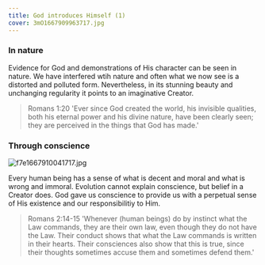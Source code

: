 ```yaml
---
title: God introduces Himself (1)
cover: 3mO1667909963717.jpg
---
```


### In nature

Evidence for God and demonstrations of His character can be seen in nature. We have interfered wtih nature and often what we now see is a distorted  and polluted form. Nevertheless, in its stunning beauty and unchanging regularity it points to an imaginative Creator.

> <callout>Romans 1:20</callout>
> 'Ever since God created the world, his invisible qualities, both his eternal power and his divine nature, have been clearly seen; they are perceived in the things that God has made.'

### Through conscience

![f7e1667910041717.jpg]()

Every human being has a sense of what is decent and moral and what is wrong and immoral. Evolution cannot explain conscience, but belief in a Creator does. God gave us conscience to provide us with a perpetual sense of His existence and our responsibilitiy to Him.

> <callout>Romans 2:14-15</callout>
> 'Whenever (human beings) do by instinct what the Law commands, they are their own law, even though they do not have the Law. Their conduct shows that what the Law commands is written in their hearts. Their consciences also show that this is true, since their thoughts sometimes accuse them and sometimes defend them.'
